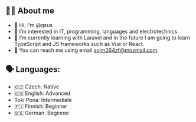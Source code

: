 ## 🙋‍♂️ About me
- 👋 Hi, I’m @qsus
- 👀 I’m interested in IT, programming, languages and electrotechnics.
- 🌱 I’m currently learning with Laravel and in the future I am going to learn TypeScript and JS frameworks such as Vue or React.
- 📧 You can reach me using email [sojm264zf&#64;mozmail.com](mailto:sojm264zf%40mozmail.com).
## 🗣️ Languages:
- 🇨🇿 Czech: Native
- 🇬🇧 English: Advanced
- Toki Pona: Intermediate
- 🇫🇮 Finnish: Beginner
- 🇩🇪 German: Beginner
